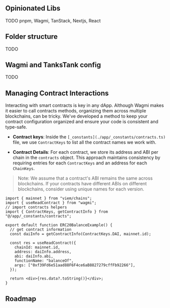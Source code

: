 ## Opinionated Libs

TODO pnpm, Wagmi, TanStack, Nextjs, React

## Folder structure

TODO

## Wagmi and TanksTank config

TODO

## Managing Contract Interactions

Interacting with smart contracts is key in any dApp. Although Wagmi makes it easier to call contracts methods, organizing them across multiple blockchains, can be tricky. We've developed a method to keep your contract configuration organized and ensure your code is consistent and type-safe.

- **Contract keys**: Inside the `[_constants](./app/_constants/contracts.ts)` file, we use `ContractKeys` to list all the contract names we work with.

- **Contract Details**: For each contract, we store its address and ABI per chain in the `contracts` object. This approach maintains consistency by requiring entries for each `ContractKeys` and an address for each `ChainKeys`.

> Note: We assume that a contract's ABI remains the same across blockchains. If your contracts have different ABIs on different blockchains, consider using unique names for each version.

```tsx
import { mainnet } from "viem/chains";
import { useReadContract } from "wagmi";
// import contracts helpers
import { ContractKeys, getContractInfo } from "@/app/_constants/contracts";

export default function ERC20BalanceExample() {
  // get contract information
  const daiInfo = getContractInfo(ContractKeys.DAI, mainnet.id);

  const res = useReadContract({
    chainId: mainnet.id,
    address: daiInfo.address,
    abi: daiInfo.abi,
    functionName: "balanceOf",
    args: ["0xf39Fd6e51aad88F6F4ce6aB8827279cffFb92266"],
  });

  return <div>{res.data?.toString()}</div>;
}
```

## Roadmap
